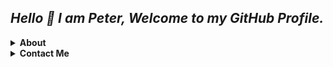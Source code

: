 ## ***Hello 👋 I am Peter, Welcome to my GitHub Profile.***

<details>
    <summary><b>About</b></summary>
    <p align="left"></p>

    ✨ I am a currently studying [Python](https://www.python.org/).

</details>
<details>
    <summary><b>Contact Me</b></summary>
    <p align="left"></p>
        <a href="https://t.me/Peterparker6">
            <img alt="GPL3" src ="https://telegra.ph/file/16c12cfdf6d7bdbe94f77.jpg" width="25" height="5"/>
        </a>
    </p>
</details>

<!---
Adithyan06/Adithyan06 is a ✨ special ✨ repository because its `README.md` (this file) appears on your GitHub profile.
You can click the Preview link to take a look at your changes.
--->
